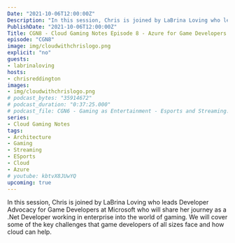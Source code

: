 ```yaml
---
Date: "2021-10-06T12:00:00Z"
Description: "In this session, Chris is joined by LaBrina Loving who leads Developer Advocacy for Game Developers at Microsoft who will share her journey as a .Net Developer working in enterprise into the world of gaming. We will cover some of the key challenges that game developers of all sizes face and how cloud can help."
PublishDate: "2021-10-06T12:00:00Z"
Title: CGN8 - Cloud Gaming Notes Episode 8 - Azure for Game Developers
episode: "CGN8"
image: img/cloudwithchrislogo.png
explicit: "no"
guests:
- labrinaloving
hosts:
- chrisreddington
images:
- img/cloudwithchrislogo.png
# podcast_bytes: "35914672"
# podcast_duration: "0:37:25.000"
# podcast_file: CGN6 - Gaming as Entertainment - Esports and Streaming.mp3
series:
- Cloud Gaming Notes
tags:
- Architecture
- Gaming
- Streaming
- ESports
- Cloud
- Azure
# youtube: kbtvX8JUwYQ
upcoming: true
---
```

In this session, Chris is joined by LaBrina Loving who leads Developer Advocacy for Game Developers at Microsoft who will share her journey as a .Net Developer working in enterprise into the world of gaming. We will cover some of the key challenges that game developers of all sizes face and how cloud can help.
